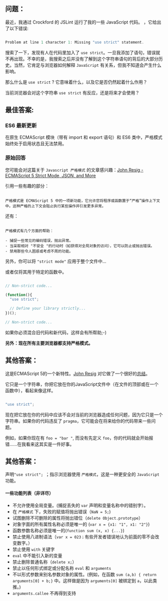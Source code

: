 ## 问题：

最近，我通过 Crockford 的 JSLint 运行了我的一些 JavaScript 代码。 ，它给出了以下错误:

```js

Problem at line 1 character 1: Missing "use strict" statement.

```

搜索了一下，发现有人在代码里加入了 `use strict`。一旦我添加了语句，错误就不再出现。不幸的是，我搜索之后并没有了解到这个字符串语句的背后的大部分历史。当然，它肯定与浏览器如何解释 `JavaScript` 有关系，但我不知道会产生什么影响。

那么什么是 `use strict` ? 它意味着什么，以及它是否仍然起着什么作用？

当前浏览器会对这个字符串 `use strict` 有反应，还是将来才会使用？

## 最佳答案:

### ES6 最新更新

在原生 ECMAScript 模块（带有 import 和 export 语句）和 ES6 类中，严格模式始终处于启用状态且无法禁用。

### 原始回答

您可能会对这篇关于 `Javascript 严格模式` 的文章感兴趣：[John Resig - ECMAScript 5 Strict Mode, JSON, and More](https://johnresig.com/blog/ecmascript-5-strict-mode-json-and-more/)

引用一些有趣的部分：

```

严格模式是 ECMAScript 5 中的一项新功能，它允许您将程序或函数置于“严格”操作上下文中。这种严格的上下文会阻止执行某些操作并引发更多异常。
```

还有：

```

严格模式有几个方面的帮助：

- 捕捉一些常见的编码错误，抛出异常。
- 当采取相对 "不安全 "的行动时（如获得对全局对象的访问），它可以防止或抛出错误。
- 禁用那些令人困惑或考虑不周的功能。

```

另外，你可以将 `"strict mode"` 应用于整个文件中...

或者仅将其用于特定的函数中。

```js

// Non-strict code...

(function(){
  "use strict";

  // Define your library strictly...
})();

// Non-strict code...

```

如果你必须混合旧代码和新代码，这样会有所帮助;-)

**另外：现在所有主要浏览器都支持严格模式。**

## 其他答案：

这是ECMAScript 5的一个新特性。[John Resig](https://johnresig.com/blog/ecmascript-5-strict-mode-json-and-more/) 对它做了一个很好的[总结](https://johnresig.com/blog/ecmascript-5-strict-mode-json-and-more/)。

它只是一个字符串，你把它放在你的JavaScript文件中（在文件的顶部或在一个函数中），看起来像这样。

```js

"use strict";

```

现在把它放在你的代码中应该不会对当前的浏览器造成任何问题，因为它只是一个字符串。如果你的代码违反了 `pragma`，它可能会在将来给你的代码带来一些问题。

例如，如果你现在有 `foo = "bar "`, 而没有先定义 `foo`，你的代码就会开始报错......在我看来这其实是一件好事。

## 其他答案：

声明`"use strict"; `；指示浏览器使用 `严格模式`，这是一种更安全的 `JavaScript` 功能。

#### 一些功能列表（非详尽）

- 不允许使用全局变量。(捕捉丢失的 `var` 声明和变量名称中的错别字）。
- 在 `严格模式` 下，失败的赋值将抛出错误（`NaN = 5;`)
- 试图删除不可删除的属性将抛出错位（`delete Object.prototype`）
- 对象字面的所有属性名称必须是唯一的 (`var x = {x1: "1", x1: "2"}`)
- 函数参数名称必须是唯一的(`function sum (x, x) {...}`)
- 禁止使用八进制语法（`var x = 023；`有些开发者错误地认为前面的零不会改变数字。）
- 禁止使用 `with` 关键字
- `eval` 中不能引入新的变量
- 禁止删除普通名称（`delete x;`）
- 禁止以任何形式绑定或分配名称 `eval` 和 `arguments`
- 不以形式参数来别名参数对象的属性。(例如，在函数 `sum (a,b) { return arguments[0] + b;}` 中。这样做是因为 `arguments[0]` 被绑定到 `a`，以此类推。)
- `arguments.callee` 不再得到支持
